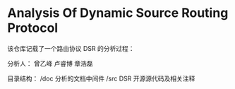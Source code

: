 # Analysis Of Dynamic Source Routing Protocol

该仓库记载了一个路由协议 DSR 的分析过程：

分析人： 曾乙峰 卢睿博 章浩磊

目录结构： 
    /doc 分析的文档中间件
    /src DSR 开源源代码及相关注释
